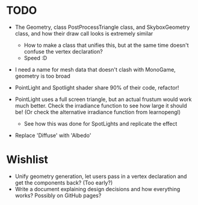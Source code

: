 # TODO

- The Geometry, class PostProcessTriangle class, and SkyboxGeometry class, and how their draw call looks is extremely similar
    - How to make a class that unifies this, but at the same time doesn't confuse the vertex declaration?
    - Speed :D

- I need a name for mesh data that doesn't clash with MonoGame, geometry is too broad

- PointLight and Spotlight shader share 90% of their code, refactor!
- PointLight uses a full screen triangle, but an actual frustum would work much better. Check the irradiance function to see how large it should be! (Or check the alternative irradiance function from learnopengl)
    - See how this was done for SpotLights and replicate the effect

- Replace 'Diffuse' with 'Albedo'

# Wishlist

- Unify geometry generation, let users pass in a vertex declaration and get the components back? (Too early?)
- Write a document explaining design decisions and how everything works? Possibly on GitHub pages?
